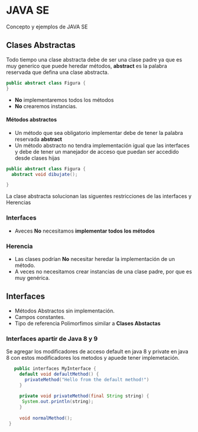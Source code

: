 # JAVA SE
Concepto y ejemplos de JAVA SE

## Clases Abstractas
Todo tiempo una clase abstracta debe de ser una clase padre ya que es muy generico que puede heredar métodos,
**abstract** es la palabra reservada que defina una clase abstracta.

```JAVA
public abstract class Figura {
}
```

- **No** implementaremos todos los métodos
- **No** crearemos instancias. 

#### Métodos abstractos

* Un método que sea obligatorio implementar debe de tener la palabra reservada **abstract**
* Un método abstracto no tendra  implementación igual que las interfaces y debe de tener un manejador de acceso que puedan 
  ser accedido desde clases hijas

```JAVA
public abstract class Figura {
  abstract void dibujate();

}
```

La clase abstracta solucionan las siguentes restricciones de las interfaces y Herencias
### Interfaces
   - Aveces **No** necesitamos **implementar todos los métodos**
 
### Herencia
  - Las clases podrían **No** necesitar heredar la implementación de un método.
  - A veces no necesitamos crear instancias de una clase padre, por que es muy genérica.

## Interfaces 

- Métodos Abstractos sin implementación.
- Campos constantes.
- Tipo de referencia Polimorfimos similar a **Clases Abstactas**

### Interfaces apartir de Java 8 y 9
Se agregar los modificadores de acceso default en java 8 y private en java 8 con estos modificadores los metodos y apuede tener implemetación.

```JAVA
   public interfaces MyInterface {
     default void defaultMethod() {
       privateMethod("Hello from the default method!")
     }
     
     private void privateMethod(final String string) {
      System.out.println(string);
     }
     
     void normalMethod();   
 }

```

